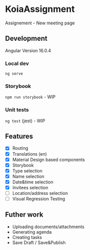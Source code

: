 # KoiaAssignment

Assignement - New meeting page

## Development

Angular Version 16.0.4

### Local dev

`ng serve`

### Storybook

`npm run storybook` - WIP

### Unit tests

`ng test` (jest) - WIP

## Features

- [x] Routing
- [x] Translations (en)
- [x] Material Design based components
- [x] Storybook
- [x] Type selection
- [x] Name selection
- [x] Date&time selection
- [x] Invitees selection
- [ ] Location/address selection
- [ ] Visual Regression Testing

## Futher work

- Uploading documents/attachments
- Generating agenda
- Creating tasks
- Save Draft / Save&Publish
